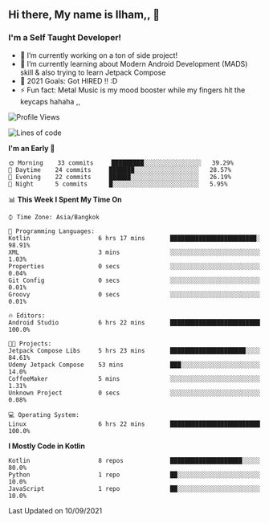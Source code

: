 ## Hi there, My name is Ilham,, 👋


### I'm a Self Taught Developer!
- 🔭 I’m currently working on a ton of side project!
- 🌱 I’m currently learning about Modern Android Development (MADS) skill & also trying to learn Jetpack Compose
- 🥅 2021 Goals: Got HIRED !! :D
- ⚡ Fun fact: Metal Music is my mood booster while my fingers hit the keycaps hahaha  ,,



<!--START_SECTION:waka-->
![Profile Views](http://img.shields.io/badge/Profile%20Views-2-blue)

![Lines of code](https://img.shields.io/badge/From%20Hello%20World%20I%27ve%20Written-379092%20lines%20of%20code-blue)

**I'm an Early 🐤** 

```text
🌞 Morning    33 commits     █████████░░░░░░░░░░░░░░░░   39.29% 
🌆 Daytime    24 commits     ███████░░░░░░░░░░░░░░░░░░   28.57% 
🌃 Evening    22 commits     ██████░░░░░░░░░░░░░░░░░░░   26.19% 
🌙 Night      5 commits      █░░░░░░░░░░░░░░░░░░░░░░░░   5.95%

```


📊 **This Week I Spent My Time On** 

```text
⌚︎ Time Zone: Asia/Bangkok

💬 Programming Languages: 
Kotlin                   6 hrs 17 mins       ████████████████████████░   98.91% 
XML                      3 mins              ░░░░░░░░░░░░░░░░░░░░░░░░░   1.03% 
Properties               0 secs              ░░░░░░░░░░░░░░░░░░░░░░░░░   0.04% 
Git Config               0 secs              ░░░░░░░░░░░░░░░░░░░░░░░░░   0.01% 
Groovy                   0 secs              ░░░░░░░░░░░░░░░░░░░░░░░░░   0.01%

🔥 Editors: 
Android Studio           6 hrs 22 mins       █████████████████████████   100.0%

🐱‍💻 Projects: 
Jetpack Compose Libs     5 hrs 23 mins       █████████████████████░░░░   84.61% 
Udemy Jetpack Compose    53 mins             ███░░░░░░░░░░░░░░░░░░░░░░   14.0% 
CoffeeMaker              5 mins              ░░░░░░░░░░░░░░░░░░░░░░░░░   1.31% 
Unknown Project          0 secs              ░░░░░░░░░░░░░░░░░░░░░░░░░   0.08%

💻 Operating System: 
Linux                    6 hrs 22 mins       █████████████████████████   100.0%

```

**I Mostly Code in Kotlin** 

```text
Kotlin                   8 repos             ████████████████████░░░░░   80.0% 
Python                   1 repo              ██░░░░░░░░░░░░░░░░░░░░░░░   10.0% 
JavaScript               1 repo              ██░░░░░░░░░░░░░░░░░░░░░░░   10.0%

```



 Last Updated on 10/09/2021
<!--END_SECTION:waka-->
